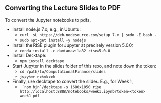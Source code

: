 ## Converting the Lecture Slides to PDF
To convert the Jupyter notebooks to pdfs, 
* Install node.js 7.x; e.g., in Ubuntu: 
  * `curl -sL https://deb.nodesource.com/setup_7.x | sudo -E bash -`
  * `sudo apt-get install -y nodejs`
* Install the RISE plugin for Jupyter at precisely version 5.0.0:
  * `conda install -c damianavila82 rise=5.0.0`
* Install Decktape:
  * `npm install decktape`
* Start Jupyter in the slides folder of this repo, and note down the token:
  * `cd /path/to/ComputationalFinance/slides`
  * `jupyter notebook`
* Finally, use decktape to convert the slides. E.g., for Week 1, 
  * `` `npm bin`/decktape -s 1680x1050 rise http://localhost:8888/notebooks/week1.ipynb?token=<token> week1.pdf``

